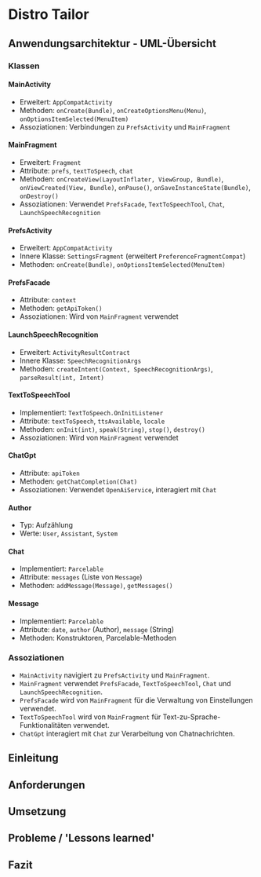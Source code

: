 <!--
vim:foldmethod=marker 
-->

# Distro Tailor
<!-- {{{ Übersicht -->
## Anwendungsarchitektur - UML-Übersicht

### Klassen

#### MainActivity
- Erweitert: `AppCompatActivity`
- Methoden: `onCreate(Bundle)`, `onCreateOptionsMenu(Menu)`, `onOptionsItemSelected(MenuItem)`
- Assoziationen: Verbindungen zu `PrefsActivity` und `MainFragment`

#### MainFragment
- Erweitert: `Fragment`
- Attribute: `prefs`, `textToSpeech`, `chat`
- Methoden: `onCreateView(LayoutInflater, ViewGroup, Bundle)`, `onViewCreated(View, Bundle)`, `onPause()`, `onSaveInstanceState(Bundle)`, `onDestroy()`
- Assoziationen: Verwendet `PrefsFacade`, `TextToSpeechTool`, `Chat`, `LaunchSpeechRecognition`

#### PrefsActivity
- Erweitert: `AppCompatActivity`
- Innere Klasse: `SettingsFragment` (erweitert `PreferenceFragmentCompat`)
- Methoden: `onCreate(Bundle)`, `onOptionsItemSelected(MenuItem)`

#### PrefsFacade
- Attribute: `context`
- Methoden: `getApiToken()`
- Assoziationen: Wird von `MainFragment` verwendet

#### LaunchSpeechRecognition
- Erweitert: `ActivityResultContract`
- Innere Klasse: `SpeechRecognitionArgs`
- Methoden: `createIntent(Context, SpeechRecognitionArgs)`, `parseResult(int, Intent)`

#### TextToSpeechTool
- Implementiert: `TextToSpeech.OnInitListener`
- Attribute: `textToSpeech`, `ttsAvailable`, `locale`
- Methoden: `onInit(int)`, `speak(String)`, `stop()`, `destroy()`
- Assoziationen: Wird von `MainFragment` verwendet

#### ChatGpt
- Attribute: `apiToken`
- Methoden: `getChatCompletion(Chat)`
- Assoziationen: Verwendet `OpenAiService`, interagiert mit `Chat`

#### Author
- Typ: Aufzählung
- Werte: `User`, `Assistant`, `System`

#### Chat
- Implementiert: `Parcelable`
- Attribute: `messages` (Liste von `Message`)
- Methoden: `addMessage(Message)`, `getMessages()`

#### Message
- Implementiert: `Parcelable`
- Attribute: `date`, `author` (Author), `message` (String)
- Methoden: Konstruktoren, Parcelable-Methoden

### Assoziationen
- `MainActivity` navigiert zu `PrefsActivity` und `MainFragment`.
- `MainFragment` verwendet `PrefsFacade`, `TextToSpeechTool`, `Chat` und `LaunchSpeechRecognition`.
- `PrefsFacade` wird von `MainFragment` für die Verwaltung von Einstellungen verwendet.
- `TextToSpeechTool` wird von `MainFragment` für Text-zu-Sprache-Funktionalitäten verwendet.
- `ChatGpt` interagiert mit `Chat` zur Verarbeitung von Chatnachrichten.
<!-- }}} -->

## Einleitung
## Anforderungen
## Umsetzung
## Probleme / 'Lessons learned'
## Fazit
